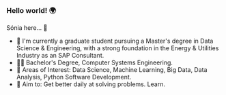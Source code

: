 ### Hello world! 🌍
Sónia here... 👋 

- 🔭 I'm currently a graduate student pursuing a Master's degree in Data Science & Engineering, with a strong foundation in the Energy & Utilities Industry as an SAP Consultant.
- 👩‍🎓 Bachelor's Degree, Computer Systems Engineering.
- 👀 Areas of Interest: Data Science, Machine Learning, Big Data, Data Analysis, Python Software Development.
- 💪 Aim to: Get better daily at solving problems. Learn.


<!--
**soniaferreira-pires/soniaferreira-pires** is a ✨ _special_ ✨ repository because its `README.md` (this file) appears on your GitHub profile.

Here are some ideas to get you started:

- 🔭 I’m currently working on ...
- 🌱 I’m currently learning ...
- 👯 I’m looking to collaborate on ...
- 🤔 I’m looking for help with ...
- 💬 Ask me about ...
- 📫 How to reach me: ...
- 😄 Pronouns: ...
- ⚡ Fun fact: ...
-->
